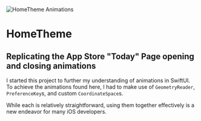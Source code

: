 ![HomeTheme Animations](animation.gif)

# HomeTheme
## Replicating the App Store "Today" Page opening and closing animations

I started this project to further my understanding of animations in SwiftUI. To achieve the animations found here, I had to make use of `GeometryReader`, `PreferenceKey`s, and custom `CoordinateSpace`s. 

While each is relatively straightforward, using them together effectively is a new endeavor for many iOS developers.